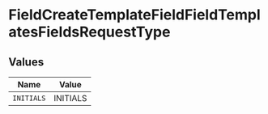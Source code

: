 # FieldCreateTemplateFieldFieldTemplatesFieldsRequestType


## Values

| Name       | Value      |
| ---------- | ---------- |
| `INITIALS` | INITIALS   |